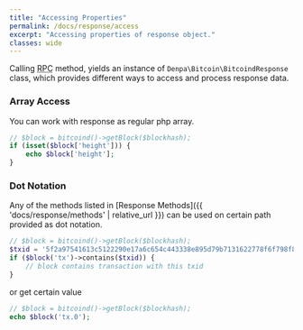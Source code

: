 ```yaml
---
title: "Accessing Properties"
permalink: /docs/response/access
excerpt: "Accessing properties of response object."
classes: wide
---
```

Calling <abbr title="Remote Procedure Call">RPC</abbr> method, yields an instance of `Denpa\Bitcoin\BitcoindResponse` class, which provides different ways to access and process response data.

### Array Access
You can work with response as regular php array.
```php
// $block = bitcoind()->getBlock($blockhash);
if (isset($block['height'])) {
    echo $block['height'];
}
```

### Dot Notation
Any of the methods listed in [Response Methods]({{ 'docs/response/methods' | relative_url }}) can be used on certain path provided as dot notation.  
```php
// $block = bitcoind()->getBlock($blockhash);
$txid = '5f2a97541613c5122290e17a6c654c443338e895d79b7131622778f6f798f851';
if ($block('tx')->contains($txid)) {
	// block contains transaction with this txid
}
```
or get certain value
```php
// $block = bitcoind()->getBlock($blockhash);
echo $block('tx.0');
```



